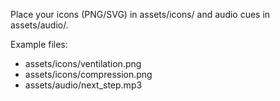 Place your icons (PNG/SVG) in assets/icons/ and audio cues in assets/audio/.

Example files:
- assets/icons/ventilation.png
- assets/icons/compression.png
- assets/audio/next_step.mp3
